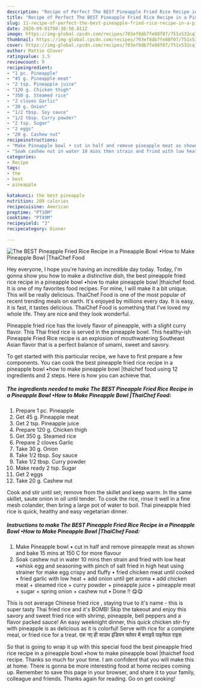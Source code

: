 ```yaml
---
description: "Recipe of Perfect The BEST Pineapple Fried Rice Recipe in a Pineapple Bowl •How to Make Pineapple Bowl |ThaiChef Food"
title: "Recipe of Perfect The BEST Pineapple Fried Rice Recipe in a Pineapple Bowl •How to Make Pineapple Bowl |ThaiChef Food"
slug: 11-recipe-of-perfect-the-best-pineapple-fried-rice-recipe-in-a-pineapple-bowl-how-to-make-pineapple-bowl-thaichef-food
date: 2020-09-01T00:38:50.811Z
image: https://img-global.cpcdn.com/recipes/703ef8db7fe88f07/751x532cq70/the-best-pineapple-fried-rice-recipe-in-a-pineapple-bowl-•how-to-make-pineapple-bowl-thaichef-food-recipe-main-photo.jpg
thumbnail: https://img-global.cpcdn.com/recipes/703ef8db7fe88f07/751x532cq70/the-best-pineapple-fried-rice-recipe-in-a-pineapple-bowl-•how-to-make-pineapple-bowl-thaichef-food-recipe-main-photo.jpg
cover: https://img-global.cpcdn.com/recipes/703ef8db7fe88f07/751x532cq70/the-best-pineapple-fried-rice-recipe-in-a-pineapple-bowl-•how-to-make-pineapple-bowl-thaichef-food-recipe-main-photo.jpg
author: Mattie Glover
ratingvalue: 3.5
reviewcount: 9
recipeingredient:
- "1 pc. Pineapple"
- "45 g. Pineapple meat"
- "2 tsp. Pineapple juice"
- "120 g. Chicken thigh"
- "350 g. Steamed rice"
- "2 cloves Garlic"
- "30 g. Onion"
- "1/2 tbsp. Soy sauce"
- "1/2 tbsp. Curry powder"
- "2 tsp. Sugar"
- "2 eggs"
- "20 g. Cashew nut"
recipeinstructions:
- "Make Pineapple bowl • cut in half and remove pineapple meat as shown and bake 15 mins at 150 C for more flavour"
- "Soak cashew nut in water 10 mins then strain and fried with low heat •whisk egg and seasoning with pinch of salt fried in high heat using strainer for make egg crispy and fluffy • fried chicken meat until cooked • fried garlic with low heat + add onion until get aroma • add chicken meat + steamed rice + curry powder + pineapple juice + pineapple meat + sugar + spring onion + cashew nut • Done !! 😋😋"
categories:
- Recipe
tags:
- the
- best
- pineapple

katakunci: the best pineapple 
nutrition: 209 calories
recipecuisine: American
preptime: "PT10M"
cooktime: "PT49M"
recipeyield: "3"
recipecategory: Dinner

---
```



![The BEST Pineapple Fried Rice Recipe in a Pineapple Bowl •How to Make Pineapple Bowl |ThaiChef Food](https://img-global.cpcdn.com/recipes/703ef8db7fe88f07/751x532cq70/the-best-pineapple-fried-rice-recipe-in-a-pineapple-bowl-•how-to-make-pineapple-bowl-thaichef-food-recipe-main-photo.jpg)

Hey everyone, I hope you're having an incredible day today. Today, I'm gonna show you how to make a distinctive dish, the best pineapple fried rice recipe in a pineapple bowl •how to make pineapple bowl |thaichef food. It is one of my favorites food recipes. For mine, I will make it a bit unique. This will be really delicious.
ThaiChef Food is one of the most popular of recent trending meals on earth. It's enjoyed by millions every day. It is easy, it is fast, it tastes delicious. ThaiChef Food is something that I've loved my whole life. They are nice and they look wonderful.

Pineapple fried rice has the lovely flavor of pineapple, with a slight curry flavor. This Thai fried rice is served in the pineapple bowl. This healthy-ish Pineapple Fried Rice recipe is an explosion of mouthwatering Southeast Asian flavor that is a perfect balance of umami, sweet and savory.


To get started with this particular recipe, we have to first prepare a few components. You can cook the best pineapple fried rice recipe in a pineapple bowl •how to make pineapple bowl |thaichef food using 12 ingredients and 2 steps. Here is how you can achieve that.

<!--inarticleads1-->

##### The ingredients needed to make The BEST Pineapple Fried Rice Recipe in a Pineapple Bowl •How to Make Pineapple Bowl |ThaiChef Food:

1. Prepare 1 pc. Pineapple
1. Get 45 g. Pineapple meat
1. Get 2 tsp. Pineapple juice
1. Prepare 120 g. Chicken thigh
1. Get 350 g. Steamed rice
1. Prepare 2 cloves Garlic
1. Take 30 g. Onion
1. Take 1/2 tbsp. Soy sauce
1. Take 1/2 tbsp. Curry powder
1. Make ready 2 tsp. Sugar
1. Get 2 eggs
1. Take 20 g. Cashew nut


Cook and stir until set; remove from the skillet and keep warm. In the same skillet, saute onion in oil until tender. To cook the rice, rinse it well in a fine mesh colander, then bring a large pot of water to boil. Thai pineapple fried rice is quick, healthy and easy vegetarian dinner. 

<!--inarticleads2-->

##### Instructions to make The BEST Pineapple Fried Rice Recipe in a Pineapple Bowl •How to Make Pineapple Bowl |ThaiChef Food:

1. Make Pineapple bowl • cut in half and remove pineapple meat as shown and bake 15 mins at 150 C for more flavour
1. Soak cashew nut in water 10 mins then strain and fried with low heat •whisk egg and seasoning with pinch of salt fried in high heat using strainer for make egg crispy and fluffy • fried chicken meat until cooked • fried garlic with low heat + add onion until get aroma • add chicken meat + steamed rice + curry powder + pineapple juice + pineapple meat + sugar + spring onion + cashew nut • Done !! 😋😋


This is not average Chinese fried rice , staying true to it&#39;s name - this is super tasty Thai fried rice and it&#39;s BOMB! Skip the takeout and enjoy this savory and sweet fried rice with shrimp, pineapple, bell peppers and a flavor packed sauce! An easy weeknight dinner, this quick chicken stir-fry with pineapple is as delicious as it is colorful! Serve with rice for a complete meal, or fried rice for a treat. एक नए ही साउथ इंडियन फ्लेवर में बनाइये पाइनेपल राइस 

So that is going to wrap it up with this special food the best pineapple fried rice recipe in a pineapple bowl •how to make pineapple bowl |thaichef food recipe. Thanks so much for your time. I am confident that you will make this at home. There is gonna be more interesting food at home recipes coming up. Remember to save this page in your browser, and share it to your family, colleague and friends. Thanks again for reading. Go on get cooking!
